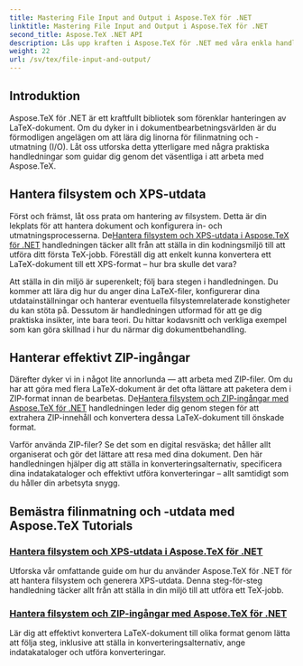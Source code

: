```yaml
---
title: Mastering File Input and Output i Aspose.TeX för .NET
linktitle: Mastering File Input and Output i Aspose.TeX för .NET
second_title: Aspose.TeX .NET API
description: Lås upp kraften i Aspose.TeX för .NET med våra enkla handledningar om filinmatning/utmatning och XPS-generering för sömlös dokumentbearbetning.
weight: 22
url: /sv/tex/file-input-and-output/
---
```

## Introduktion

Aspose.TeX för .NET är ett kraftfullt bibliotek som förenklar hanteringen av LaTeX-dokument. Om du dyker in i dokumentbearbetningsvärlden är du förmodligen angelägen om att lära dig linorna för filinmatning och -utmatning (I/O). Låt oss utforska detta ytterligare med några praktiska handledningar som guidar dig genom det väsentliga i att arbeta med Aspose.TeX.

## Hantera filsystem och XPS-utdata

Först och främst, låt oss prata om hantering av filsystem. Detta är din lekplats för att hantera dokument och konfigurera in- och utmatningsprocesserna. De[Hantera filsystem och XPS-utdata i Aspose.TeX för .NET](./handle-filesystem-and-xps-output/) handledningen täcker allt från att ställa in din kodningsmiljö till att utföra ditt första TeX-jobb. Föreställ dig att enkelt kunna konvertera ett LaTeX-dokument till ett XPS-format – hur bra skulle det vara? 

Att ställa in din miljö är superenkelt; följ bara stegen i handledningen. Du kommer att lära dig hur du anger dina LaTeX-filer, konfigurerar dina utdatainställningar och hanterar eventuella filsystemrelaterade konstigheter du kan stöta på. Dessutom är handledningen utformad för att ge dig praktiska insikter, inte bara teori. Du hittar kodavsnitt och verkliga exempel som kan göra skillnad i hur du närmar dig dokumentbehandling.

## Hanterar effektivt ZIP-ingångar

Därefter dyker vi in i något lite annorlunda — att arbeta med ZIP-filer. Om du har att göra med flera LaTeX-dokument är det ofta lättare att paketera dem i ZIP-format innan de bearbetas. De[Hantera filsystem och ZIP-ingångar med Aspose.TeX för .NET](./handle-filesystem-and-zip-inputs/) handledningen leder dig genom stegen för att extrahera ZIP-innehåll och konvertera dessa LaTeX-dokument till önskade format.

Varför använda ZIP-filer? Se det som en digital resväska; det håller allt organiserat och gör det lättare att resa med dina dokument. Den här handledningen hjälper dig att ställa in konverteringsalternativ, specificera dina indatakataloger och effektivt utföra konverteringar – allt samtidigt som du håller din arbetsyta snygg. 

## Bemästra filinmatning och -utdata med Aspose.TeX Tutorials
### [Hantera filsystem och XPS-utdata i Aspose.TeX för .NET](./handle-filesystem-and-xps-output/)
Utforska vår omfattande guide om hur du använder Aspose.TeX för .NET för att hantera filsystem och generera XPS-utdata. Denna steg-för-steg handledning täcker allt från att ställa in din miljö till att utföra ett TeX-jobb.
### [Hantera filsystem och ZIP-ingångar med Aspose.TeX för .NET](./handle-filesystem-and-zip-inputs/)
Lär dig att effektivt konvertera LaTeX-dokument till olika format genom lätta att följa steg, inklusive att ställa in konverteringsalternativ, ange indatakataloger och utföra konverteringar.